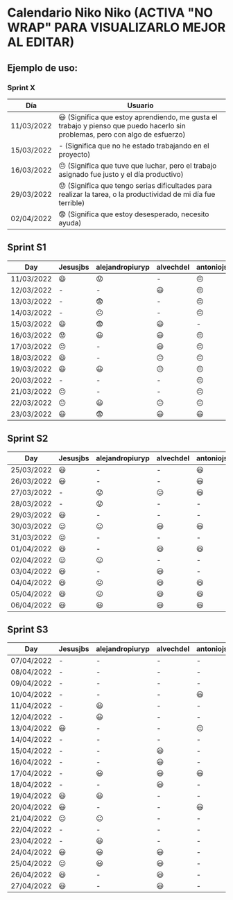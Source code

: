# Calendario Niko Niko (ACTIVA "NO WRAP" PARA VISUALIZARLO MEJOR AL EDITAR)

## Ejemplo de uso:
### Sprint X 
| Día          |  Usuario  |
| ------------ | ------------- |
|  11/03/2022  |  :smiley: (Significa que estoy aprendiendo, me gusta el trabajo y pienso que puedo hacerlo sin problemas, pero con algo de esfuerzo)  |
|  15/03/2022  |  - (Significa que no he estado trabajando en el proyecto)  |
|  16/03/2022  |  :neutral_face:  (Significa que tuve que luchar, pero el trabajo asignado fue justo y el día productivo)  |
|  29/03/2022  |  :worried: (Significa que tengo serias dificultades para realizar la tarea, o la productividad de mi día fue terrible)  |
|  02/04/2022  |  :fearful:   (Significa que estoy desesperado, necesito ayuda)  |

## Sprint S1
| Day         |  Jesusjbs     |  alejandropiuryp  |  alvechdel       |  antoniojss1  |  antoniope33  |  eveyugyug        |  ferherque    |  Javitoox       |  javivm17     |  JJosePP          |  JoseCarlosMorales  |  manmogvil    |  maribelrb22  |  NoSoyDani     |
| ------------| ------------- | ----------------- | ---------------- | ------------- | ------------- | ----------------- | ------------- | --------------- | ------------- | ----------------- | ------------------- | ------------- | ------------- | -------------- |
|  11/03/2022 |   :smiley:    |   :worried:       |      -           |       :neutral_face:       |   :worried:   |   :smiley:        |   :worried:   |    :smiley:     |       -       |    :smiley:       |     :smiley:        |   :worried:   |       -       |   :smiley:     |
|  12/03/2022 |     -         |       -           |   :smiley:       |       :neutral_face:       |   :worried:   |   :smiley:        |   :smiley:    |    :smiley:     |      :smiley: |    :neutral_face: |     -               |         -     |   :smiley:    |   :smiley:     |
|  13/03/2022 |     -         |   :fearful:       |      -           |   :neutral_face:  |   :worried:   |   :worried:       |   :smiley:    |    :fearful:    |      :smiley: |    :neutral_face: |     -               |         -     |   :smiley:    |    -           |
|  14/03/2022 | -             |   :neutral_face:  |      -           |   :neutral_face:   |   :worried:    |   :fearful:       | :neutral_face:|    :worried:    |      :smiley: |    :smiley:       |     :fearful:       |   :worried:   |   :smiley:    |   :smiley:     |
|  15/03/2022 | :smiley:      |   :fearful:       |   :smiley:       |- |   :fearful:    |   :neutral_face:  |   -           |    :smiley:     |      :smiley: |       -           |     :fearful:       |   :smiley:    |   :smiley:    |   :smiley:     |
|  16/03/2022 | :worried:     |   :smiley:        |   :smiley:       |  :neutral_face:  |   :fearful:    |  :neutral_face:   | :neutral_face:|   :worried:     |      :smiley: |    :smiley:       |     :fearful:       |   :worried:   |   :smiley:    |   :smiley:     |
|  17/03/2022 | :neutral_face:|   -               |   :smiley:       |   :neutral_face: |  :fearful:            |  :smiley:         |  :smiley:  |   :smiley:         |      :smiley:            |    :neutral_face:              |    :neutral_face:        |   -            |   :smiley:          |   -     |
|  18/03/2022 | :smiley:      |   -               |   :neutral_face: | :neutral_face:  |   -           |  -                 |   :smiley:  |    :worried:        |      :smiley:            |    -              |     :neutral_face:          | :neutral_face:    |   :smiley:          |   :neutral_face:     |
|  19/03/2022 | :smiley:      |   :smiley:        |   :neutral_face: | :neutral_face: |   :worried:           | :neutral_face:         |  :smiley:    |   :smiley:      |      :smiley:            |    :neutral_face:              |     :neutral_face:       |     -    |   -          |   :neutral_face:     |
|  20/03/2022  |       -      |       -           |       -          |  :neutral_face:   |       :fearful:      |       :smiley:       |       -       |       :neutral_face:       |       :smiley:        |       :smiley:       |      :neutral_face:    |       -       |       -       |       :smiley:       |
|  21/03/2022  |   :neutral_face:  |       -      |   - |  :neutral_face:  |      :fearful:       |       :smiley:       |       -       |       :fearful:      |      :smiley:       |       -       |       :neutral_face:      |       -       |       :smiley:      |       -       |
|  22/03/2022  |    :neutral_face:  |   :smiley:  |   :neutral_face: |   :neutral_face:   |     :fearful:      |       :neutral_face:       |  :neutral_face:  |       -       |       :smiley:       |       :neutral_face:       |     :neutral_face:     |      :neutral_face:       |       :neutral_face:     |       :neutral_face:       |
|  23/03/2022  |    :smiley:       |    :fearful: |   :smiley:       |  :smiley:        |      :fearful:       |       :neutral_face:       |     :worried:     |       -       |       -        |      :smiley:             |         -        |      :worried:       |       :neutral_face:          |       -      |

## Sprint S2
| Day           |  Jesusjbs  |  alejandropiuryp  |  alvechdel  |  antoniojss1  |  antoniope33  |  eveyugyug  |  ferherque  |  Javitoox  |  javivm17  |  JJosePP  |  JoseCarlosMorales  |  manmogvil  |  maribelrb22  |  NoSoyDani  |
| ------------ | ------------- | ------------- | ------------- | ------------- | ------------- | ------------- | ------------- | ------------- | ------------- | ------------- | ------------- | ------------- | ------------- | ------------- |
|  25/03/2022  |     :smiley:  |       -       |       -       |     :smiley:     |       :neutral_face:       |       -       | :neutral_face:|:neutral_face: | :smiley:      |       -       |       -       |    :smiley:   |       :smiley:  |       -       |
|  26/03/2022  |     :smiley:  |       -       |       -       |     :smiley:     |       :neutral_face:       |       -       |  :smiley:     |       -       |  -            | :neutral_face:|:neutral_face: |       -       |       :smiley:  |       -       |
|  27/03/2022  |    -          |    :worried:  | :neutral_face:|    :smiley:    |       -       |     :smiley:  |       -       |:worried:      | :smiley:      | :neutral_face:|       -       |       -       |       :worried: | :neutral_face:|
|  28/03/2022  |       -       |    :worried:  |       -       |       -       |       :neutral_face:       |     :smiley:  |       -       |:smiley:       | :smiley:      |       :smiley:|       -       |       -       |       :worried: |  :smiley:     |
|  29/03/2022  |    :smiley:   |       -       |       -       |       -       |       :worried:       |    :smiley:   | :neutral_face:|:fearful:      | :smiley:      |       :smiley:|:neutral_face: |     :smiley:  |       :smiley:  |       -       |
|  30/03/2022  | :neutral_face:| :neutral_face:|    :smiley:   |     :smiley:    |       :neutral_face:       |     :smiley:  | :neutral_face:|:neutral_face: | :smiley:      |       :smiley:|:neutral_face: |     :smiley:  | :neutral_face:  | :smiley:      |
|  31/03/2022  | :neutral_face:|       -       |       -       |       -       |       -       |       -       |       -       |      :neutral_face:       |       :smiley:       |       -       |       -       |       -       |       :smiley:       |    :smiley:     |
|  01/04/2022  |    :smiley:   |       -       | :smiley:      |   :smiley:    |       -       |    :smiley:   |       -       |       :smiley:       |       :smiley:       |       -       |       :smiley:       |       -       |       :smiley:       |       -       |
|  02/04/2022  | :neutral_face:|       :neutral_face:       |       -       |       -       |       -       |    :smiley:   |       -       |    :smiley:   |       :smiley:       |       :smiley:       |      :smiley:      |    :smiley:   |       :smiley:       |       -       |
|  03/04/2022  |     :smiley:  |       -       |  :smiley:     |       -       |       :worried:       |    -          |       -       |    :smiley:   |       :smiley:       |       :neutral_face:       |       -      |    :smiley:   |       :smiley:       |      :smiley:       |
|  04/04/2022  |    :smiley:   | :neutral_face:|  :smiley:     |      :smiley: |       :fearful:       | :neutral_face:|       -       |       :worried:       |       :smiley:       |       :smiley:       |      :smiley:       |       -       |       -       |       :smiley:       |
|  05/04/2022  |    :smiley:   | :neutral_face:|  :smiley:     |    :smiley:    |       :neutral_face:       |    :smiley:          |   :smiley:  |       :fearful:      |       :smiley:       |       :smiley:       |      :smiley:       |  :smiley:     |       :smiley:       |       :smiley:       |
|  06/04/2022  |    :smiley:   |       :smiley:      |  :smiley:     |       :smiley:       |       :smiley:       |    :smiley:          |   :smiley:    |       :smiley:       |       :smiley:       |       :neutral_face:       |       :smiley:      |   :smiley:   |  :smiley:     |       :smiley:       |

## Sprint S3
| Day           |  Jesusjbs  |  alejandropiuryp  |  alvechdel  |  antoniojss1  |  antoniope33  |  eveyugyug    |  ferherque    |  Javitoox     |     javivm17  |    JJosePP    |JoseCarlosMorales|  manmogvil  |  maribelrb22  |   NoSoyDani   |
| ------------ | ------------- | ------------- | ------------- | ------------- | ------------- | ------------- | ------------- | ------------- | ------------- | ------------- | ------------- | ------------- | ------------- | ------------- |
|  07/04/2022  |       -       |       -       |       -       |       -       |:neutral_face: |       -       |       -       |  :smiley:     |       -       |       -       |       -       |       -       |    :smiley:   |       -       |
|  08/04/2022  |       -       |       -       |       -       |       -       |       -       |       -       |       -       |       -       |       -       |       -       |       -       |       -       |    :smiley:   |       -       |
|  09/04/2022  |       -       |       -       |       -       |       -       |       -       |       -       |       -       |   :smiley:    |       -       |       -       |       -       |       -       |       -       |       -       |
|  10/04/2022  |       -       |       -       |       -       |     :smiley:  |       -       |  :smiley:     |   :smiley:    |       -       |  :smiley:     |       -       |       -       |       -       | :smiley:      |       -       |
|  11/04/2022  |       -       |    :smiley:   |       -       |       -       |       -       |       -       |       -       |       -       |       -       |       -       |       -       |  :smiley:     |       -       |       -       |
|  12/04/2022  |       -       |    :smiley:   |       -       |       -       |       -       |       -       |       -       |       -       |       -       |       -       |    :smiley:   |  :smiley:     |       -       |       -       |
|  13/04/2022  |    :smiley:   |       -       |       -       |:neutral_face: |       -       |   :smiley:    |:neutral_face: |:neutral_face: |       -       |   :smiley:    |       -       |  :smiley:     |       -       |       -       |
|  14/04/2022  |       -       |       -       |       -       |       -       |       -       |       -       |       -       |      -        |       -       |   :smiley:    |       -       |       -       |       -       |       -       |
|  15/04/2022  |       -       |       -       |    :smiley:   |       -       |       -       |   :smiley:    |       -       |      -        |       -       |   :smiley:    |       -       |       -       |       -       |       -       |
|  16/04/2022  |       -       |       -       |     :smiley:  |       -       |       -       |       -       |       -       |      -        |       -       |       -       |       -       |       -       |       -       |:neutral_face: |
|  17/04/2022  |       -       |  :smiley:     |     :smiley:  |   :smiley:    |   :smiley:    |       -       |       -       |:neutral_face: |       -       |       -       |       -       |       -       |       -       |  :smiley:     |
|  18/04/2022  |       -       |       -       |     :smiley:  |       -       |   :smiley:    |       -       |       -       |      -        |       -       |       -       |    :smiley:   |       -       |       -       |:neutral_face: |
|  19/04/2022  |    :smiley:   |   :smiley:    |       -       |       -       |   :smiley:    |   :smiley:    |   :smiley:    | :neutral_face:|   :worried:   | :neutral_face:|    :smiley:   |:neutral_face: |   :worried:   |     :smiley:  |
|  20/04/2022  |    :smiley:   |       -       |       -       |   :smiley:    |   :smiley:    |   :smiley:    |   :smiley:    |  :worried:    |:smiley:      | :smiley:      |    :smiley:   |:neutral_face: |       -       |     :smiley:  |
|  21/04/2022  | :neutral_face:|:neutral_face: |       -       |       -       |    :neutral_face:   |        -      |   :smiley:    |       -       |:smiley:       |       -       |        -      |     -         |   :smiley:    |      -        |
|  22/04/2022  |       -       |       -       |       -       |       -       |    :neutral_face:    |   :smiley:    |      -        |       -       |:smiley:       |      -        |        -      |     -         |   :smiley:    |      -        |
|  23/04/2022  |       -       |    :smiley:   |       -       |       -       |      -        |   :smiley:    |      -        |       -       |:smiley:       |       -       |        -      |      -        |   :smiley:    |      -        |
|  24/04/2022  |    :smiley:   |    :smiley:   |       :smiley:         |       -       |      -        |        -      |   :smiley:    |       -       |:smiley:       |     -         |        -      |   :smiley:    |   :smiley:    |      :smiley:        |
|  25/04/2022  | :neutral_face:|    :smiley:   |       :smiley:         |       -       |     :neutral_face:     |   :smiley:    |   :smiley:    |       -       |:smiley:       |     -         |        :smiley:      |   :smiley:    |       :smiley:       |      -        |
|  26/04/2022  |   :smiley:    |       -       |       :smiley:        |       -       |      -        |   :smiley:    |   :smiley:    |       -       |:smiley:       |     -         |        :smiley:      |   :smiley:    |       :smiley:       |      :smiley:        |
|  27/04/2022  |   :smiley:    |       -       |       :smiley:         |       -       |      -        |   :smiley:    |   :smiley:    |       -       |:smiley:       |     -         |        :smiley:      |   :smiley:    |       :smiley:       |      :smiley:        |
